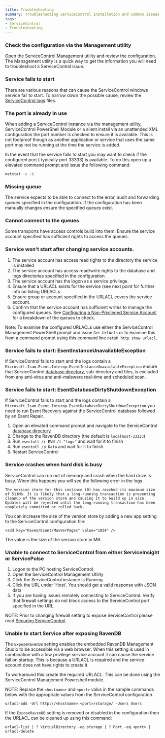 ```yaml
---
title: Troubleshooting
summary: Troubleshooting ServiceControl installation and common issues
tags:
- ServiceControl
- Troubleshooting
---
```



### Check the configuration via the Management utility

Open the ServiceControl Management utility and review the configuration. The Management utility is a quick way to get the information you will need to troubleshoot a ServiceControl issue.


### Service fails to start

There are various reasons that can cause the ServiceControl windows service fail to start. To narrow down the possible cause, review the [ServiceControl logs](logging.md) files.


### The port is already in use

When adding a ServiceControl instance via the management utility, ServiceControl PowerShell Module or a silent install via an unattended XML configuration the port number is checked to ensure it is available. This is not foolproof though as another application or service that uses the same port may not be running at the time the service is added.

In the event that the service fails to start you may want to check if the configured port ( typically port 33333) is available.
To do this open up a elevated command prompt and issue the following command:

```bat
netstat -a -b
```


### Missing queue

The service expects to be able to connect to the error, audit and forwarding queues specified in the configuration. If the configuration has been manually changes ensure the specified queues exist.


### Cannot connect to the queues

Some transports have access controls build into them. Ensure the service account specified has sufficient rights to access the queues.


### Service won't start after changing service accounts.

 1. The service account has access read rights to the directory the service is installed
 1. The service account has access read/write rights to the database and logs directories specified in the configuration.
 1. The service account has the logon as a service privilege.
 1. Ensure that a URLACL exists for the service (see next point for further info on listing URLACLs
 1. Ensure group or account specified in the URLACL covers the service account.
 1. Confirm that the service account has sufficient writes to manage the configured queues. See [Configuring a Non-Privileged Service Account](configure-non-privileged-service-account.md) for a breakdown of the queues to check.


Note: To examine the configured URLACLs use either the ServiceControl Management PowerShell prompt and issue `Get-UrlAcls` or to examine this from a command prompt using this command line `netsh http show urlacl`.


### Service fails to start: EsentInstanceUnavailableException

If ServiceControl fails to start and the logs contain a `Microsoft.Isam.Esent.Interop.EsentInstanceUnavailableException` ensure that ServiceControl [database directory](configure-ravendb-location.md), sub-directory and files, is excluded from any anti-virus and anti-maleware real-time and scheduled scan.


### Service fails to start: EsentDatabaseDirtyShutdownException

If ServiceControl fails to start and the logs contain a `Microsoft.Isam.Esent.Interop.EsentDatabaseDirtyShutdownException` you need to run Esent Recovery against the ServiceControl database followed by an Esent Repair.

 1. Open an elevated command prompt and navigate to the ServiceControl [database directory](configure-ravendb-location.md)
 1. Change to the RavenDB directory (the default is `localhost-33333`)
 1. Run `esentutl /r RVN /l "logs"` and wait for it to finish
 1. Run `esentutl /p Data` and wait for it to finish
 1. Restart ServiceControl


### Service crashes when hard disk is busy

ServiceControl can run out of memory and crash when the hard drive is busy. When this happens you will see the following error in the logs

```
The version store for this instance (0) has reached its maximum size of 511Mb. It is likely that a long-running transaction is preventing cleanup of the version store and causing it to build up in size. Updates will be rejected until the long-running transaction has been completely committed or rolled back.
```

You can increase the size of the version store by adding a new app setting to the ServiceControl configuration file:

`<add key="Raven/Esent/MaxVerPages" value="1024" />`

The value is the size of the version store in MB.


### Unable to connect to ServiceControl from either ServiceInsight or ServicePulse

 1. Logon to the PC hosting ServiceControl
 1. Open the ServiceControl Management Utility
 1. Click the ServiceControl instance is Running
 1. Click the URL under 'Host'. You should get a valid response with JSON data
 1. If you are having issues remotely connecting to ServiceControl. Verify that firewall settings do not block access to the ServiceControl port specified in the URL.

NOTE: Prior to changing firewall setting to expose ServiceControl please read [Securing ServiceControl](securing-servicecontrol.md).

### Unable to start Service after exposing RavenDB

The `ExposeRavenDB` setting enables the embedded RavenDB Management Studio to be accessible via a web browser.
When this setting is used in combination with a low privilege service account it can cause the service fail on startup.
This is because a URLACL is required and the service account does not have rights to create it.
 
To workaround this create the required URLACL. This can be done using the ServiceControl Management Powershell module.  

NOTE: Replace the `<hostname>` and `<port>` valus in the sample commands below with the appropriate values from the ServiceControl configuration.

```posh
urlacl-add -Url http://<hostname>:<port>/storage/ -Users Users
```

If the `ExposeRavenDB` setting is removed or disabled in the configuration then the URLACL can be cleaned up using this command:

```posh
urlacl-list | ? VirtualDirectory -eq storage | ? Port -eq <port> | urlacl-delete
``` 